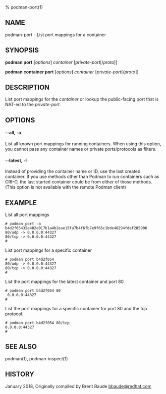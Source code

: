 % podman-port(1)

## NAME
podman\-port - List port mappings for a container

## SYNOPSIS
**podman port** [*options*] *container* [*private-port*[/*proto*]]

**podman container port** [*options*] *container* [*private-port*[/*proto*]]

## DESCRIPTION
List port mappings for the *container* or lookup the public-facing port that is NAT-ed to the *private-port*.

## OPTIONS

#### **--all**, **-a**

List all known port mappings for running containers.  When using this option, you cannot pass any container names
or private ports/protocols as filters.

#### **--latest**, **-l**

Instead of providing the container name or ID, use the last created container. If you use methods other than Podman
to run containers such as CRI-O, the last started container could be from either of those methods. (This option is not available with the remote Podman client)

## EXAMPLE

List all port mappings
```
# podman port -a
b4d2f05432e482e017b1a4b2eae15fa7b4f6fb7e9f65c1bde46294fdef285906
80/udp -> 0.0.0.0:44327
80/tcp -> 0.0.0.0:44327
#
```

List port mappings for a specific container
```
# podman port b4d2f054
80/udp -> 0.0.0.0:44327
80/tcp -> 0.0.0.0:44327
#
```
List the port mappings for the latest container and port 80
```
# podman port b4d2f054 80
 0.0.0.0:44327
#
```

List the port mappings for a specific container for port 80 and the tcp protocol.
```
# podman port b4d2f054 80/tcp
0.0.0.0:44327
#
```
## SEE ALSO
podman(1), podman-inspect(1)

## HISTORY
January 2018, Originally compiled by Brent Baude <bbaude@redhat.com>
